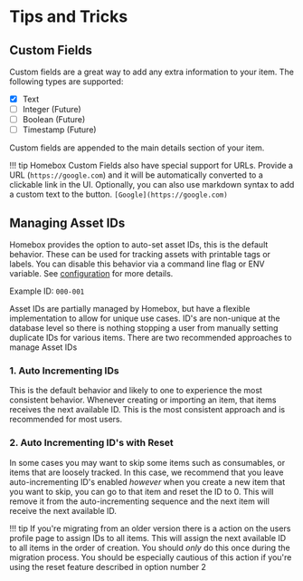 # Tips and Tricks

## Custom Fields

Custom fields are a great way to add any extra information to your item. The following types are supported:

- [x] Text
- [ ] Integer (Future)
- [ ] Boolean (Future)
- [ ] Timestamp (Future)

Custom fields are appended to the main details section of your item.

!!! tip
    Homebox Custom Fields also have special support for URLs. Provide a URL (`https://google.com`) and it will be automatically converted to a clickable link in the UI. Optionally, you can also use markdown syntax to add a custom text to the button. `[Google](https://google.com)`

## Managing Asset IDs

Homebox provides the option to auto-set asset IDs, this is the default behavior. These can be used for tracking assets with printable tags or labels. You can disable this behavior via a command line flag or ENV variable. See [configuration](../quick-start#env-variables-configuration) for more details.

Example ID: `000-001`

Asset IDs are partially managed by Homebox, but have a flexible implementation to allow for unique use cases. ID's are non-unique at the database level so there is nothing stopping a user from manually setting duplicate IDs for various items. There are two recommended approaches to manage Asset IDs

### 1. Auto Incrementing IDs

This is the default behavior and likely to one to experience the most consistent behavior. Whenever creating or importing an item, that items receives the next available ID. This is the most consistent approach and is recommended for most users.

### 2. Auto Incrementing ID's with Reset

In some cases you may want to skip some items such as consumables, or items that are loosely tracked. In this case, we recommend that you leave auto-incrementing ID's enabled _however_ when you create a new item that you want to skip, you can go to that item and reset the ID to 0. This will remove it from the auto-incrementing sequence and the next item will receive the next available ID.

!!! tip
    If you're migrating from an older version there is a action on the users profile page to assign IDs to all items. This will assign the next available ID to all items in the order of creation. You should _only_ do this once during the migration process. You should be especially cautious of this action if you're using the reset feature described in option number 2
